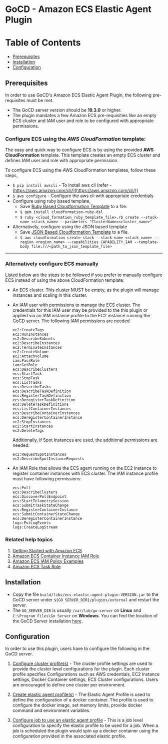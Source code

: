 # GoCD - Amazon ECS Elastic Agent Plugin

Table of Contents
=================

  * [Prerequisites](#prerequisites)
  * [Installation](#installation)
  * [Configuration](#configuration)
  
## Prerequisites

In order to use GoCD's Amazon ECS Elastic Agent Plugin, the following pre-requisites must be met.

* The GoCD server version should be **19.3.0** or higher.
* The plugin mandates a few Amazon ECS pre-requisities like an empty ECS cluster and IAM user and role to be configured with appropriate permissions.

### Configure ECS using the *AWS CloudFormation* template:

The easy and quick way to configure ECS is by using the provided **AWS CloudFormation** template. This template creates an empty ECS cluster and defines IAM user and role with appropriate permission.

To configure ECS using the AWS CloudFormation templates, follow these steps,

* `$ pip install awscli` - To install aws cli (refer - [https://aws.amazon.com/cli/](https://aws.amazon.com/cli/))
* `$ aws configure` - Configure the aws cli with appropriate credentials
* Configure using ruby based template,
  * Save [Ruby Based Cloudformation Template](ecs_cloud_formation_template.rb.txt) to a file.
  * `$ gem install cloudformation-ruby-dsl`
  * `$ ruby <cloud_formation_ruby_template_file>.rb create --stack-name <stack_name> --parameters "ClusterName=<cluster_name>"`
* Alternatively, configure using the JSON based template
  * Save [JSON Based Cloudformation Template](ecs_cloud_formation_template.json) to a file.
  * ```$ aws cloudformation create-stack --stack-name <stack_name> --region <region_name> --capabilities CAPABILITY_IAM --template-body file:///<path_to_json_template_file>```

---
### Alternatively configure ECS manually

Listed below are the steps to be followed if you prefer to manually configure ECS instead of using the above CloudFormation template:

  * An ECS cluster. This cluster MUST be empty, as the plugin will manage instances and scaling in this cluster.
  * An IAM user with permissions to manage the ECS cluster. The credentials for this IAM user may be provided to the this plugin or applied via an IAM instance profile to the EC2 instance running the GoCD server. The following IAM permissions are needed

    ```
    ec2:CreateTags
    ec2:RunInstances
    ec2:DescribeSubnets
    ec2:DescribeInstances
    ec2:TerminateInstances
    ec2:CreateVolume
    ec2:AttachVolume
    iam:PassRole
    iam:GetRole
    ecs:DescribeClusters
    ecs:StartTask
    ecs:StopTask
    ecs:ListTasks
    ecs:DescribeTasks
    ecs:DescribeTaskDefinition
    ecs:RegisterTaskDefinition
    ecs:DeregisterTaskDefinition
    ecs:DeleteTaskDefinitions
    ecs:ListContainerInstances
    ecs:DescribeContainerInstances
    ecs:DeregisterContainerInstance
    ec2:StopInstances
    ec2:StartInstances
    ec2:DeleteTags
    ```
    
    Additionally, if Spot Instances are used, the additional permissions are needed:
    
    ```
    ec2:RequestSpotInstances
    ec2:DescribeSpotInstanceRequests
    ```


  * An IAM Role that allows the ECS agent running on the EC2 instance to register container instances with ECS cluster. The IAM instance profile must have following permissions:

    ```
    ecs:Poll
    ecs:DescribeClusters
    ecs:DiscoverPollEndpoint
    ecs:StartTelemetrySession
    ecs:SubmitTaskStateChange
    ecs:RegisterContainerInstance
    ecs:SubmitContainerStateChange
    ecs:DeregisterContainerInstance
    logs:PutLogEvents
    logs:CreateLogStream
    ```

### Related help topics

1. [Getting Started with Amazon ECS](https://docs.aws.amazon.com/AmazonECS/latest/developerguide/Welcome.html)
2. [Amazon ECS Container Instance IAM Role](https://docs.aws.amazon.com/AmazonECS/latest/developerguide/instance_IAM_role.html)
3. [Amazon ECS IAM Policy Examples](https://docs.aws.amazon.com/AmazonECS/latest/developerguide/security_iam_id-based-policy-examples.html)
4. [Amazon ECS Task Role](https://docs.aws.amazon.com/AmazonECS/latest/developerguide/task-iam-roles.html)

## Installation

* Copy the file `build/libs/ecs-elastic-agent-plugin-VERSION.jar` to the GoCD server under `${GO_SERVER_DIR}/plugins/external`
and restart the server.
* The `GO_SERVER_DIR` is usually `/var/lib/go-server` on **Linux** and `C:\Program Files\Go Server` on **Windows**. You can find the location of the GoCD Server installation [here](https://docs.gocd.org/current/installation/installing_go_server.html).

## Configuration

In order to use this plugin, users have to configure the following in the GoCD server.

1. [Configure cluster profile(s)](cluster_profile_configuration.md) - The cluster profile settings are used to provide the cluster level configurations for the plugin. Each cluster profile specifies Configurations such as AWS credentials, EC2 Instance settings, Docker Container settings, ECS Cluster configurations. Users are encouraged to define one cluster per environment. 

2. [Create elastic agent profile(s)](elastic_profile_configuration.md) - The Elastic Agent Profile is used to define the configuration of a docker container. The profile is used to configure the docker image, set memory limits, provide docker command and environment variables. 

3. [Configure job to use an elastic agent profile](job_configuration.md) - This is a job level configuration to specify the elastic profile to be used for a job. When a job is scheduled the plugin would spin up a docker container using the configuration provided in the associated elastic profile.
